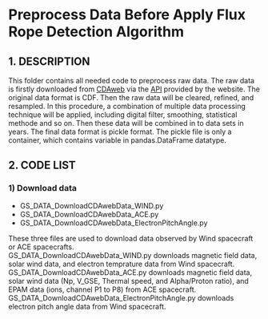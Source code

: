 # Preprocess Data Before Apply Flux Rope Detection Algorithm
## 1. DESCRIPTION
This folder contains all needed code to preprocess raw data. The raw data is firstly downloaded from [CDAweb](https://cdaweb.sci.gsfc.nasa.gov/index.html/) via the [API](https://pypi.python.org/pypi/ai.cdas/1.1.1) provided by the website. The original data format is CDF. Then the raw data will be cleared, refined, and resampled. In this procedure, a combination of multiple data processing technique will be applied, including digital filter, smoothing, statistical methode and so on. Then these data will be combined in to data sets in years. The final data format is pickle format. The pickle file is only a container, which contains variable in pandas.DataFrame datatype.
## 2. CODE LIST
### 1) Download data
- GS_DATA_DownloadCDAwebData_WIND.py
- GS_DATA_DownloadCDAwebData_ACE.py
- GS_DATA_DownloadCDAwebData_ElectronPitchAngle.py

These three files are used to download data observed by Wind spacecraft or ACE spacecrafts.<br />
GS_DATA_DownloadCDAwebData_WIND.py downloads magnetic field data, solar wind data, and electron temprature data from Wind spacecraft.<br />
GS_DATA_DownloadCDAwebData_ACE.py downloads magnetic field data, solar wind data (Np, V_GSE, Thermal speed, and Alpha/Proton ratio), and EPAM data (ions, channel P1 to P8) from ACE spacecraft.<br />
GS_DATA_DownloadCDAwebData_ElectronPitchAngle.py downloads electron pitch angle data from Wind spacecraft.  
